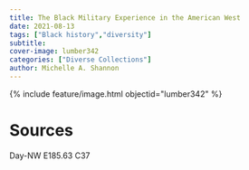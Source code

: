 ```yaml
---
title: The Black Military Experience in the American West
date: 2021-08-13
tags: ["Black history","diversity"]
subtitle: 
cover-image: lumber342
categories: ["Diverse Collections"]
author: Michelle A. Shannon
---
```


{% include feature/image.html objectid="lumber342" %}

# Sources

Day-NW E185.63 C37